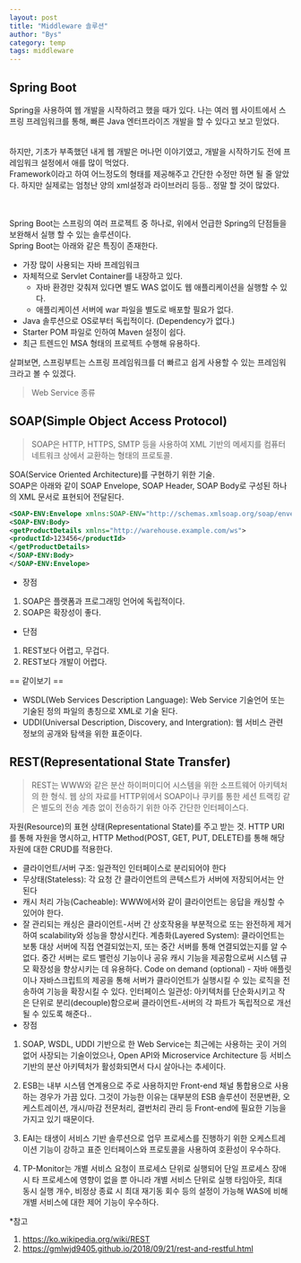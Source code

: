 ```yaml
---
layout: post
title: "Middleware 솔루션"
author: "Bys"
category: temp
tags: middleware
---
```


>
## Spring Boot

Spring을 사용하여 웹 개발을 시작하려고 했을 때가 있다. 나는 여러 웹 사이트에서 스프링 프레임워크를 통해, 빠른 Java 엔터프라이즈 개발을 할 수 있다고 보고 믿었다.  
<br/><br/>
하지만, 기초가 부족했던 내게 웹 개발은 머나먼 이야기였고, 개발을 시작하기도 전에 프레임워크 설정에서 애를 많이 먹었다.  
Framework이라고 하여 어느정도의 형태를 제공해주고 간단한 수정만 하면 될 줄 알았다. 하지만 실제로는 엄청난 양의 xml설정과 라이브러리 등등.. 정말 할 것이 많았다.  
<br/><br/>

Spring Boot는 스프링의 여러 프로젝트 중 하나로, 위에서 언급한 Spring의 단점들을 보완해서 실행 할 수 있는 솔루션이다.  
Spring Boot는 아래와 같은 특징이 존재한다.

- 가장 많이 사용되는 자바 프레임워크
- 자체적으로 Servlet Container를 내장하고 있다.
  + 자바 환경만 갖춰져 있다면 별도 WAS 없이도 웹 애플리케이션을 실행할 수 있다.
  + 애플리케이션 서버에 war 파일을 별도로 배포할 필요가 없다.
- Java 솔루션으로 OS로부터 독립적이다. (Dependency가 없다.)
- Starter POM 파일로 인하여 Maven 설정이 쉽다.
- 최근 트렌드인 MSA 형태의 프로젝트 수행해 유용하다.

살펴보면, 스프링부트는 스프링 프레임워크를 더 빠르고 쉽게 사용할 수 있는 프레임워크라고 볼 수 있겠다.  




> Web Service 종류

## SOAP(Simple Object Access Protocol)
>SOAP은 HTTP, HTTPS, SMTP 등을 사용하여 XML 기반의 메세지를 컴퓨터 네트워크 상에서 교환하는 형태의 프로토콜.

SOA(Service Oriented Architecture)를 구현하기 위한 기술.  
SOAP은 아래와 같이 SOAP Envelope, SOAP Header, SOAP Body로 구성된 하나의 XML 문서로 표현되어 전달된다.

```xml
<SOAP-ENV:Envelope xmlns:SOAP-ENV="http://schemas.xmlsoap.org/soap/envelope/">
<SOAP-ENV:Body>
<getProductDetails xmlns="http://warehouse.example.com/ws">
<productId>123456</productId>
</getProductDetails>
</SOAP-ENV:Body>
</SOAP-ENV:Envelope>
```

- 장점
1. SOAP은 플랫폼과 프로그래밍 언어에 독립적이다.
2. SOAP은 확장성이 좋다.  

- 단점
1. REST보다 어렵고, 무겁다.
2. REST보다 개발이 어렵다.  

== 같이보기 ==  
- WSDL(Web Services Description Language): Web Service 기술언어 또는 기술된 정의 파일의 총칭으로 XML로 기술 된다.  
- UDDI(Universal Description, Discovery, and Intergration): 웹 서비스 관련 정보의 공개와 탐색을 위한 표준이다.  

## REST(Representational State Transfer)
>REST는 WWW와 같은 분산 하이퍼미디어 시스템을 위한 소프트웨어 아키텍처의 한 형식. 웹 상의 자료를 HTTP위에서 SOAP이나 쿠키를 통한 세션 트랙킹 같은 별도의 전송 계층 없이 전송하기 위한 아주 간단한 인터페이스다.

자원(Resource)의 표현 상태(Representational State)를 주고 받는 것. HTTP URI를 통해 자원을 명시하고, HTTP Method(POST, GET, PUT, DELETE)를 통해 해당 자원에 대한 CRUD를 적용한다.  

- 클라이언트/서버 구조: 일관적인 인터페이스로 분리되어야 한다
- 무상태(Stateless): 각 요청 간 클라이언트의 콘텍스트가 서버에 저장되어서는 안 된다
- 캐시 처리 가능(Cacheable): WWW에서와 같이 클라이언트는 응답을 캐싱할 수 있어야 한다.
- 잘 관리되는 캐싱은 클라이언트-서버 간 상호작용을 부분적으로 또는 완전하게 제거하여 scalability와 성능을 향상시킨다.
계층화(Layered System): 클라이언트는 보통 대상 서버에 직접 연결되었는지, 또는 중간 서버를 통해 연결되었는지를 알 수 없다. 중간 서버는 로드 밸런싱 기능이나 공유 캐시 기능을 제공함으로써 시스템 규모 확장성을 향상시키는 데 유용하다.
Code on demand (optional) - 자바 애플릿이나 자바스크립트의 제공을 통해 서버가 클라이언트가 실행시킬 수 있는 로직을 전송하여 기능을 확장시킬 수 있다.
인터페이스 일관성: 아키텍처를 단순화시키고 작은 단위로 분리(decouple)함으로써 클라이언트-서버의 각 파트가 독립적으로 개선될 수 있도록 해준다..
- 장점






1. SOAP, WSDL, UDDI 기반으로 한 Web Service는 최근에는 사용하는 곳이 거의 없어 사장되는 기술이었으나, Open API와 Microservice Architecture 등 서비스 기반의 분산 아키텍처가 활성화되면서 다시 살아나는 추세이다.

2. ESB는 내부 시스템 연계용으로 주로 사용하지만 Front-end 채널 통합용으로 사용하는 경우가 가끔 있다. 그것이 가능한 이유는 대부분의 ESB 솔루션이 전문변환, 오케스트레이션, 개시/마감 전문처리, 결번처리 관리 등 Front-end에 필요한 기능을 가지고 있기 때문이다.

3. EAI는 태생이 서비스 기반 솔루션으로 업무 프로세스를 진행하기 위한 오케스트레이션 기능이 강하고 표준 인터페이스와 프로토콜을 사용하여 호환성이 우수하다.

4. TP-Monitor는 개별 서비스 요청이 프로세스 단위로 실행되어 단일 프로세스 장애 시 타 프로세스에 영향이 없을 뿐 아니라 개별 서비스 단위로 실행 타임아웃, 최대 동시 실행 개수, 비정상 종료 시 최대 재기동 회수 등의 설정이 가능해 WAS에 비해 개별 서비스에 대한 제어 기능이 우수하다.


*참고
1. https://ko.wikipedia.org/wiki/REST
2. https://gmlwjd9405.github.io/2018/09/21/rest-and-restful.html
